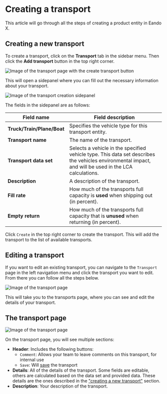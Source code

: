 # Creating a transport

This article will go through all the steps of creating a product entity in Eando X.

## Creating a new transport

To create a transport, click on the **Transport** tab in the sidebar menu. Then click the **Add transport** button in the top right corner.

![Image of the transport page with the create transport button](/images/transport/create-button.jpg)

This will open a sidepanel where you can fill out the necessary information about your transport.

![Image of the transport creation sidepanel](/images/transport/create-panel.jpg)

<span id="transport-fields-table">The fields in the sidepanel are as follows:</span>

| Field name           | Field description |
| -------------------- | ----------------- |
| **Truck/Train/Plane/Boat**   | Specifies the vehicle type for this transport entity.  |
| **Transport name** | The name of the transport. |
| **Transport data set** | Selects a vehicle in the specified vehicle type. This data set describes the vehicles environmental impact, and will be used in the LCA calculations. |
| **Description** | A description of the transport. |
| **Fill rate** | How much of the transports full capacity is **used** when shipping out (in percent). |
| **Empty return** | How much of the transports full capacity that is **unused** when returning (in percent). |

Click `Create` in the top right corner to create the transport. This will add the transport to the list of available transports.

## Editing a transport

If you want to edit an existing transport, you can navigate to the `Transport` page in the left navigation menu and click the transport you want to edit. From there you can follow all the steps below.

![Image of the transport page](/images/transport/edit-transport.jpg)

This will take you to the transports page, where you can see and edit the details of your transport.

## The transport page

![Image of the transport page](/images/transport/transport-page.jpg)

On the transport page, you will see multiple sections:

- **Header**: Includes the following buttons:
  - `Comment`: Allows your team to leave comments on this transport, for internal use
  - `Save`: Will [save](#saving-a-transport) the transport
- **Details**: All of the details of the transport. Some fields are editable, others are calculated based on the data set and provided data. These details are the ones described in the ["creating a new transport"](#transport-fields-table) section.
- **Description**: Your description of the transport.